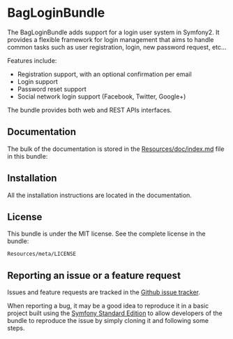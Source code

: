 BagLoginBundle
=============

The BagLoginBundle adds support for a login user system in Symfony2.
It provides a flexible framework for login management that aims to handle
common tasks such as user registration, login, new password request, etc...

Features include:

- Registration support, with an optional confirmation per email
- Login support
- Password reset support
- Social network login support (Facebook, Twitter, Google+)

The bundle provides both web and REST APIs interfaces.

Documentation
-------------

The bulk of the documentation is stored in the [Resources/doc/index.md](https://github.com/bagbyte/BagLoginBundle/blob/master/Resources/doc/index.md)
file in this bundle:

Installation
------------

All the installation instructions are located in the documentation.

License
-------

This bundle is under the MIT license. See the complete license in the bundle:

    Resources/meta/LICENSE

Reporting an issue or a feature request
---------------------------------------

Issues and feature requests are tracked in the [Github issue tracker](https://github.com/bagbyte/BagLoginBundle/issues).

When reporting a bug, it may be a good idea to reproduce it in a basic project
built using the [Symfony Standard Edition](https://github.com/symfony/symfony-standard)
to allow developers of the bundle to reproduce the issue by simply cloning it
and following some steps.
